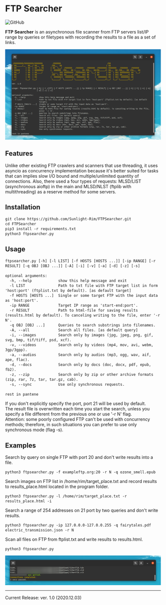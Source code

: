 FTP Searcher
=========
![GitHub](https://img.shields.io/github/license/Sunlight-Rim/FTPSearcher?color=green)

**FTP Searcher** is an asynchronous file scanner from FTP servers list/IP range by queries or filetypes with recording the results to a file as a set of links.

![Terminal record](terminal.png)

Features
--------
Unlike other existing FTP crawlers and scanners that use threading, it uses asyncio as concurrency implementation because it's better suited for tasks that can implies slow I/O bound and multiple/unlimited quantity of connections. Also, there used a four types of requests: MLSD/LIST (asynchronous aioftp) in the main and MLSD/NLST (ftplib with multithreading) as a reserve method for some servers.

Installation
--------

```
git clone https://github.com/Sunlight-Rim/FTPSearcher.git
cd FTPSearcher
pip3 install -r requirements.txt
python3 ftpsearcher.py
```

Usage
--------

```
ftpsearcher.py [-h] [-l LIST] [-f HOSTS [HOSTS ...]] [-ip RANGE] [-r RESULT] [-q OBJ [OBJ ...]] [-A] [-i] [-v] [-a] [-d] [-z] [-s]

optional arguments:
  -h, --help            show this help message and exit
  -l LIST               Path to txt file with FTP target list in form 'host:port' (ftplist.txt by default). [as default target]
  -f HOSTS [HOSTS ...]  Single or some target FTP with the input data as 'host:port'.
  -ip RANGE             Target IP range as 'start-end:port'.
  -r RESULT             Path to html-file for saving results (results.html by default). To canceling writing to the file, enter '-r N'.
  -q OBJ [OBJ ...]      Queries to search substrings into filenames.
  -A, --all             Search all files. [as default query]
  -i, --images          Search only by images (jpg, jpeg, png, gif, svg, bmp, tif/tiff, psd, xcf).
  -v, --videos          Search only by videos (mp4, mov, avi, webm, 3gp/3gpp).
  -a, --audios          Search only by audios (mp3, ogg, wav, aif, ape, flac).
  -d, --docs            Search only by docs (doc, docx, pdf, epub, fb2).
  -z, --zip             Search only by zip or other archive formats (zip, rar, 7z, tar, tar.gz, cab).
  -s, --sync            Use only synchronous requests.

rest in pantene
```

If you don't explicitly specify the port, port 21 will be used by default.\
The result file is overwritten each time you start the search, unless you specify a file different from the previous one or use '-r N' flag.\
Attention: some poorly configured FTP can't be used with concurrency methods; therefore, in such situations you can prefer to use only synchronous mode (flag -s).

Examples
--------
Search by query on single FTP with port 20 and don't write results into a file.
```
python3 ftpsearcher.py -f exampleftp.org:20 -r N -q ozone_smell.epub
```

Search images on FTP list in /home/rim/target_place.txt and record results to results_place.html located in the program folder.
```
python3 ftpsearcher.py -l /home/rim/target_place.txt -r results_place.html -i
```

Search a range of 254 addresses on 21 port by two queries and don't write results.
```
python3 ftpsearcher.py -ip 127.0.0.0-127.0.0.255 -q fairytales.pdf electric_transmission.json -r N
```

Scan all files on FTP from ftplist.txt and write results to results.html.
```
python3 ftpsearcher.py
```

![speed](seconds.png)

--------

Current Release: ver. 1.0 (2020.12.03)
